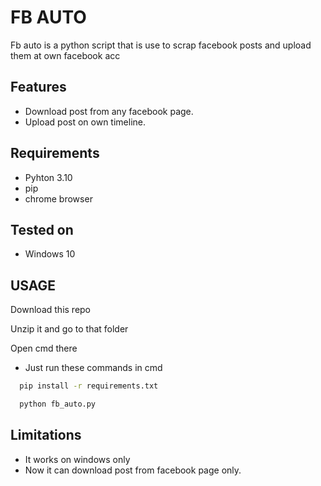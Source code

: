 
# FB AUTO

Fb auto is a python script that is use to scrap facebook posts and upload them at own facebook acc

## Features

- Download post from any facebook page.
- Upload post on own timeline.


## Requirements

- Pyhton 3.10
- pip
- chrome browser

## Tested on

- Windows 10

## USAGE

Download this repo

Unzip it and go to that folder

Open cmd there

- Just run these commands in cmd
```bash
  pip install -r requirements.txt
```
```bash
  python fb_auto.py
```

## Limitations
- It works on windows only
- Now it can download post from facebook page only.
